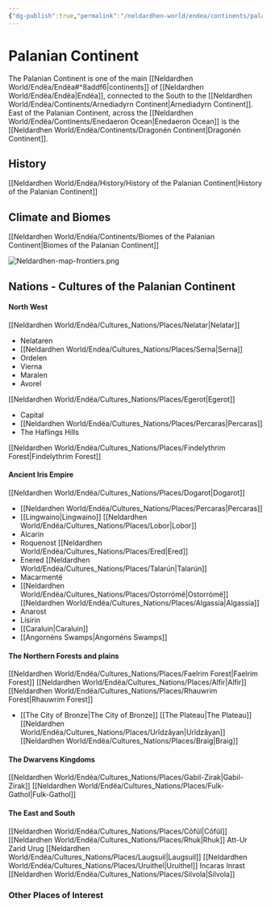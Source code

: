 ```yaml
---
{"dg-publish":true,"permalink":"/neldardhen-world/endea/continents/palanian-continent/"}
---
```


# Palanian Continent
The Palanian Continent is one of the main [[Neldardhen World/Endëa/Endëa#^8addf6\|continents]] of [[Neldardhen World/Endëa/Endëa\|Endëa]], connected to the South to the [[Neldardhen World/Endëa/Continents/Arnediadyrn Continent\|Arnediadyrn Continent]]. 
East of the Palanian Continent, across the [[Neldardhen World/Endëa/Continents/Enedaeron Ocean\|Enedaeron Ocean]]  is the [[Neldardhen World/Endëa/Continents/Dragonén Continent\|Dragonén Continent]].
## History
[[Neldardhen World/Endëa/History/History of the Palanian Continent\|History of the Palanian Continent]]

## Climate and Biomes
[[Neldardhen World/Endëa/Continents/Biomes of the Palanian Continent\|Biomes of the Palanian Continent]]


![Neldardhen-map-frontiers.png](/img/user/Neldardhen%20World/Maps/Neldardhen-map-frontiers.png)

## Nations - Cultures of the Palanian Continent

#### North West
[[Neldardhen World/Endëa/Cultures_Nations/Places/Nelatar\|Nelatar]]
- Nelataren
-  [[Neldardhen World/Endëa/Cultures_Nations/Places/Serna\|Serna]]
- Ordelen
- Vierna
- Maralen
- Avorel

[[Neldardhen World/Endëa/Cultures_Nations/Places/Egerot\|Egerot]]
- Capital
- [[Neldardhen World/Endëa/Cultures_Nations/Places/Percaras\|Percaras]]
- The Haflings Hills

[[Neldardhen World/Endëa/Cultures_Nations/Places/Findelythrim Forest\|Findelythrim Forest]]
#### Ancient Iris Empire
[[Neldardhen World/Endëa/Cultures_Nations/Places/Dogarot\|Dogarot]]
- [[Neldardhen World/Endëa/Cultures_Nations/Places/Percaras\|Percaras]]
- [[Lingwaino\|Lingwaino]]
[[Neldardhen World/Endëa/Cultures_Nations/Places/Lobor\|Lobor]]
- Alcarin
- Roquenost
[[Neldardhen World/Endëa/Cultures_Nations/Places/Ered\|Ered]]
- Enered
[[Neldardhen World/Endëa/Cultures_Nations/Places/Talarún\|Talarún]]
- Macarmentë
- [[Neldardhen World/Endëa/Cultures_Nations/Places/Ostorrómë\|Ostorrómë]]
[[Neldardhen World/Endëa/Cultures_Nations/Places/Algassia\|Algassia]]
- Anarost
- Lísirin
- [[Caraluin\|Caraluin]]
- [[Angornéns Swamps\|Angornéns Swamps]]
#### The Northern Forests and plains
[[Neldardhen World/Endëa/Cultures_Nations/Places/Faelrim Forest\|Faelrim Forest]]
[[Neldardhen World/Endëa/Cultures_Nations/Places/Alfir\|Alfir]]
[[Neldardhen World/Endëa/Cultures_Nations/Places/Rhauwrim Forest\|Rhauwrim Forest]]
- [[The City of Bronze\|The City of Bronze]]
[[The Plateau\|The Plateau]]
[[Neldardhen World/Endëa/Cultures_Nations/Places/Urîdzâyan\|Urîdzâyan]]
[[Neldardhen World/Endëa/Cultures_Nations/Places/Braig\|Braig]]
#### The Dwarvens Kingdoms
[[Neldardhen World/Endëa/Cultures_Nations/Places/Gabil-Zirak\|Gabil-Zirak]]
[[Neldardhen World/Endëa/Cultures_Nations/Places/Fulk-Gathol\|Fulk-Gathol]]

#### The East and South
[[Neldardhen World/Endëa/Cultures_Nations/Places/Côfûl\|Côfûl]]
[[Neldardhen World/Endëa/Cultures_Nations/Places/Rhuk\|Rhuk]]
	Att-Ur
	Zarid
	Urug
[[Neldardhen World/Endëa/Cultures_Nations/Places/Laugsuil\|Laugsuil]]
[[Neldardhen World/Endëa/Cultures_Nations/Places/Uruithel\|Uruithel]]
	Incaras
	Inrast
	[[Neldardhen World/Endëa/Cultures_Nations/Places/Silvola\|Silvola]]

### Other Places of Interest

